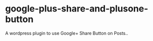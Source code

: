 google-plus-share-and-plusone-button
====================================

A wordpress plugin to use Google+ Share Button on Posts..
